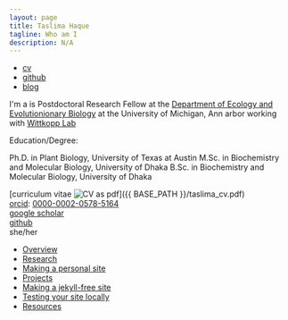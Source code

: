 ```yaml
---
layout: page
title: Taslima Haque
tagline: Who am I
description: N/A
---
```


<div class="navbar">
  <div class="navbar-inner">
      <ul class="nav">
          <li><a href="{{ BASE_PATH }}/taslima_cv.pdf">cv</a></li>
          <li><a href="https://github.com/tahia">github</a></li>
          <li><a href="https://kbroman.org/blog">blog</a></li>
      </ul>
  </div>
</div>

I'm a is Postdoctoral Research Fellow at the
[Department of Ecology and Evolutionionary Biology](https://lsa.umich.edu/eeb)
at the University of Michigan, Ann arbor working with [Wittkopp Lab](https://sites.lsa.umich.edu/wittkopp-lab/)

Education/Degree:

Ph.D. in Plant Biology, University of Texas at Austin
M.Sc. in Biochemistry and Molecular Biology, University of Dhaka
B.Sc. in Biochemistry and Molecular Biology, University of Dhaka

[curriculum vitae ![CV as pdf](icons16/pdf-icon.png)]({{ BASE_PATH }}/taslima_cv.pdf)<br/>
[orcid](https://orcid.org): [0000-0002-0578-5164](https://orcid.org/0000-0002-0578-5164)<br/>
[google scholar](https://scholar.google.com/citations?sortby=pubdate&hl=en&user=42tCp5UAAAAJ&view_op=list_works)<br/>
[github](https://github.com/tahia)<br/>
she/her


- [Overview](pages/overview.html)
- [Research](pages/independent_site.html)
- [Making a personal site](pages/user_site.html)
- [Projects](pages/project_site.html)
- [Making a jekyll-free site](pages/nojekyll.html)
- [Testing your site locally](pages/local_test.html)
- [Resources](pages/resources.html)




